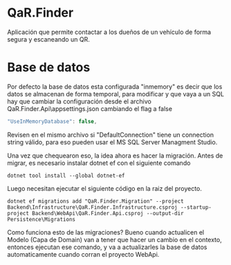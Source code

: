 # QaR.Finder
Aplicación que permite contactar a los dueños de un vehículo de forma segura y escaneando un QR.

# Base de datos

Por defecto la base de datos esta configurada "inmemory" es decir que los datos se almacenan de forma temporal, para modificar y que vaya a un SQL hay que cambiar la configuración desde el archivo QaR.Finder.Api\appsettings.json cambiando el flag a false

```javascript
"UseInMemoryDatabase": false,
```

Revisen en el mismo archivo si "DefaultConnection" tiene un connection string válido, para eso pueden usar el MS SQL Server Managment Studio.

Una vez que chequearon eso, la idea ahora es hacer la migración.
Antes de migrar, es necesario instalar dotnet ef con el siguiente comando

`dotnet tool install --global dotnet-ef`

Luego necesitan ejecutar el siguiente código en la raiz del proyecto.

`dotnet ef migrations add "QaR.Finder.Migration" --project Backend\Infrastructure\QaR.Finder.Infrastructure.csproj --startup-project Backend\WebApi\QaR.Finder.Api.csproj --output-dir Persistence\Migrations`

Como funciona esto de las migraciones? Bueno cuando actualicen el Modelo (Capa de Domain) van a tener que hacer un cambio en el contexto, entonces ejecutan ese comando, y va a actualizarles la base de datos automaticamente cuando corran el proyecto WebApi.
